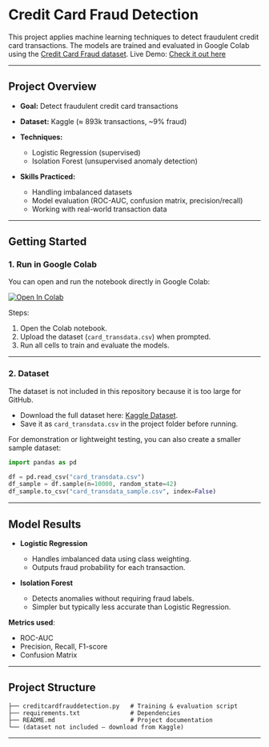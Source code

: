 # Credit Card Fraud Detection

This project applies machine learning techniques to detect fraudulent credit card transactions.
The models are trained and evaluated in Google Colab using the [Credit Card Fraud dataset](https://www.kaggle.com/datasets/dhanushnarayananr/credit-card-fraud).
Live Demo: [Check it out here](https://credit-card-fraud-detection-python.streamlit.app/)

---

## Project Overview

* **Goal:** Detect fraudulent credit card transactions
* **Dataset:** Kaggle (≈ 893k transactions, \~9% fraud)
* **Techniques:**

  * Logistic Regression (supervised)
  * Isolation Forest (unsupervised anomaly detection)
* **Skills Practiced:**

  * Handling imbalanced datasets
  * Model evaluation (ROC-AUC, confusion matrix, precision/recall)
  * Working with real-world transaction data

---

## Getting Started

### 1. Run in Google Colab

You can open and run the notebook directly in Google Colab:

[![Open In Colab](https://colab.research.google.com/assets/colab-badge.svg)](https://colab.research.google.com/drive/118vPUxDSKkB8ygt09S_PkVJnHgB8W9jJ#scrollTo=WIgS9LBg39C1)

Steps:

1. Open the Colab notebook.
2. Upload the dataset (`card_transdata.csv`) when prompted.
3. Run all cells to train and evaluate the models.

---

### 2. Dataset

The dataset is not included in this repository because it is too large for GitHub.

* Download the full dataset here: [Kaggle Dataset](https://www.kaggle.com/datasets/dhanushnarayananr/credit-card-fraud).
* Save it as `card_transdata.csv` in the project folder before running.

For demonstration or lightweight testing, you can also create a smaller sample dataset:

```python
import pandas as pd

df = pd.read_csv("card_transdata.csv")
df_sample = df.sample(n=10000, random_state=42)
df_sample.to_csv("card_transdata_sample.csv", index=False)
```

---

## Model Results

* **Logistic Regression**

  * Handles imbalanced data using class weighting.
  * Outputs fraud probability for each transaction.

* **Isolation Forest**

  * Detects anomalies without requiring fraud labels.
  * Simpler but typically less accurate than Logistic Regression.

**Metrics used**:

* ROC-AUC
* Precision, Recall, F1-score
* Confusion Matrix

---

## Project Structure

```
├── creditcardfrauddetection.py   # Training & evaluation script
├── requirements.txt              # Dependencies
├── README.md                     # Project documentation
└── (dataset not included – download from Kaggle)
```

---
